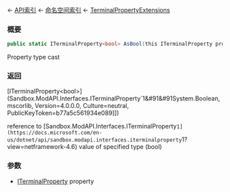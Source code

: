 ← [API索引](Api-Index) ← [命名空间索引](Namespace-Index) ← [TerminalPropertyExtensions](Sandbox.ModAPI.Interfaces.TerminalPropertyExtensions)

### 概要

```csharp
public static ITerminalProperty<bool> AsBool(this ITerminalProperty property)
```

Property type cast

### 返回

[ITerminalProperty&lt;bool&gt;](Sandbox.ModAPI.Interfaces.ITerminalProperty`1&#91&#91System.Boolean, mscorlib, Version=4.0.0.0, Culture=neutral, PublicKeyToken=b77a5c561934e089&#93;&#93;)

reference to [Sandbox.ModAPI.Interfaces.ITerminalProperty`1](https://docs.microsoft.com/en-us/dotnet/api/sandbox.modapi.interfaces.iterminalproperty`1?view=netframework-4.6) value of specified type (bool)

### 参数

* [ITerminalProperty](Sandbox.ModAPI.Interfaces.ITerminalProperty) property
